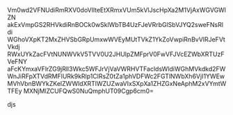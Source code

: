 Vm0wd2VFNUdiRmRXV0doVllteEtXRmxVUm5kVlJscHpXa2M1VjAxWGVGWlZN
akExVmpGS2RHVkdiRnBOCk0wSklWbTB4UzFJeVRrbGlSbVJYQ2sweFNsRldi
WGhoVXpKT2MxZHVSbGRpUmxwWVEyMUtTVkZ1YkZoVwpiRnBvVlRJeFVtVkdj
RWxUYkZacFVtNUNWVkV5TVV0U2JHUlpZMFprV0FwVFJVcEZWbXRTUzFVeFNY
aFcKYmxaVFlrZG9jRll3Wkc5WFJrVjVaVWRHVTFacldsWldiWGhMVkdkd2FW
WnJiRFpXTVdRMFlURk9kRlp1ClRsZ0tZa1phVDFWc2FGTlNWbXh6VjI1YWEw
MVhVbnBWYkZKelZWWldXRTlWZUZwaVIxSXpXa1ZHZGxNeAphM2xVYmtWTFEy
MXNjMlZCUFQwS0NuQmphUT09Cgp6cm0=

djs